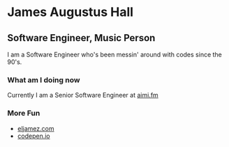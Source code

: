 # James Augustus Hall
## Software Engineer, Music Person

I am a Software Engineer who's been messin' around with codes since the 90's.

### What am I doing now

Currently I am a Senior Software Engineer at [aimi.fm](https://aimi.fm)

### More Fun
- [eljamez.com](https://eljamez.com)
- [codepen.io](https://codepen.io/eljamez)
